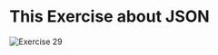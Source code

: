 <h1> This Exercise about JSON</h1>


![Exercise 29](https://github.com/azzatosma/dugsiiye-js-exercises/blob/main/assets/jsexe29.jpg)

